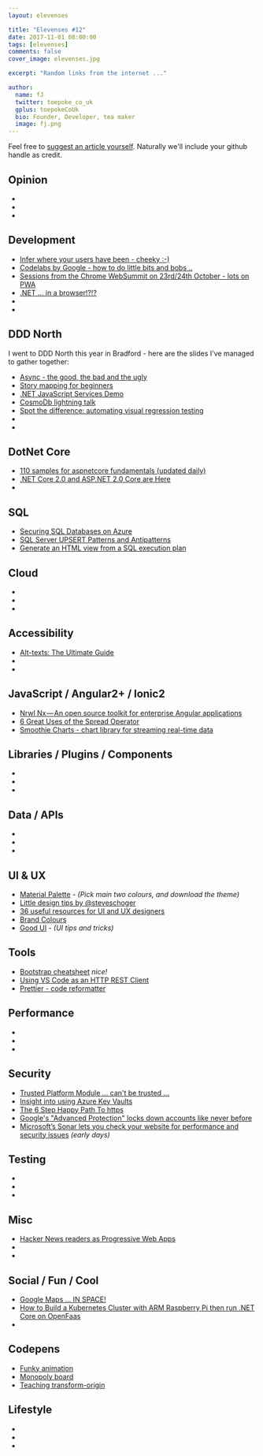 ```yaml
---
layout: elevenses

title: "Elevenses #12"
date: 2017-11-01 08:00:00
tags: [elevenses]
comments: false
cover_image: elevenses.jpg

excerpt: "Random links from the internet ..."

author:
  name: fJ
  twitter: toepoke_co_uk
  gplus: toepokeCoUk
  bio: Founder, Developer, tea maker
  image: fj.png
---
```


Feel free to [suggest an article yourself](https://github.com/toepoke/toepoke.github.io/issues).  Naturally we'll include your github handle as credit.

## Opinion
* []()
* []()
* []()

## Development
* [Infer where your users have been - cheeky :-)](https://github.com/KrauseFx/detect.location/blob/master/README.md)
* [Codelabs by Google - how to do little bits and bobs ..](https://codelabs.developers.google.com/)
* [Sessions from the Chrome WebSummit on 23rd/24th October - lots on PWA](https://www.youtube.com/playlist?list=PLNYkxOF6rcICUD5nBfRdAR6Fveosnqa5m&app=desktop)
* [.NET ... in a browser!?!?](https://github.com/SteveSanderson/Blazor)
* []()
* []()

## DDD North
I went to DDD North this year in Bradford - here are the slides I've managed to gather together:
* [Async - the good, the bad and the ugly](https://speakerdeck.com/slang25/async-in-c-number-the-good-the-bad-and-the-ugly)
* [Story mapping for beginners](https://colinmackay.scot/2017/10/15/ddd-north-2017-storymapping-slide-deck)
* [.NET JavaScript Services Demo](https://github.com/initialspark/prog-net-javascriptservices)
* [CosmoDb lightning talk](https://www.youtube.com/watch?v=IQ1yKZ6Kmb0)
* [Spot the difference: automating visual regression testing](https://www.slideshare.net/vivrichards/spot-the-difference-automating-visual-regression-testing/1)
* []()
* []()

## DotNet Core
* [110 samples for aspnetcore fundamentals (updated daily)](https://github.com/dodyg/practical-aspnetcore/blob/master/README.md)
* [.NET Core 2.0 and ASP.NET 2.0 Core are Here](https://weblog.west-wind.com/posts/2017/Oct/22/NET-Core-20-and-ASPNET-20-Core-are-finally-here)
* []()

## SQL
* [Securing SQL Databases on Azure](https://docs.microsoft.com/en-us/azure/sql-database/sql-database-security-tutorial)
* [SQL Server UPSERT Patterns and Antipatterns](http://michaeljswart.com/2017/07/sql-server-upsert-patterns-and-antipatterns/)
* [Generate an HTML view from a SQL execution plan](https://github.com/JustinPealing/html-query-plan/blob/master/README.md)

## Cloud
* []()
* []()
* []()

## Accessibility
* [Alt-texts: The Ultimate Guide](https://axesslab.com/alt-texts)
* []()
* []()

## JavaScript / Angular2+ / Ionic2
* [Nrwl Nx — An open source toolkit for enterprise Angular applications](https://blog.nrwl.io/nrwl-nx-an-open-source-toolkit-for-enterprise-angular-applications-38698e94d65)
* [6 Great Uses of the Spread Operator](https://davidwalsh.name/spread-operator)
* [Smoothie Charts - chart library for streaming real-time data](http://smoothiecharts.org/)

## Libraries / Plugins / Components
* []()
* []()
* []()

## Data / APIs
* []()
* []()
* []()

## UI & UX
* [Material Palette](https://www.materialpalette.com/) - *(Pick main two colours, and download the theme)*
* [Little design tips by @steveschoger](https://twitter.com/i/moments/880688233641848832)
* [36 useful resources for UI and UX designers](https://dev.to/iriskatastic/36-useful-resources-for-ui-and-ux-designers-61h)
* [Brand Colours](https://brandcolors.net/)
* [Good UI](http://www.goodui.org/) - *(UI tips and tricks)*

## Tools
* [Bootstrap cheatsheet](https://hackerthemes.com/bootstrap-cheatsheet/#alert-success) *nice!*
* [Using VS Code as an HTTP REST Client](http://josephwoodward.co.uk/2017/10/rest-%20client-for-vs-Code-an-elegant-alternative-postman)
* [Prettier - code reformatter](https://github.com/prettier/prettier)

## Performance
* []()
* []()
* []()

## Security
* [Trusted Platform Module ... can't be trusted ...](https://nakedsecurity.sophos.com/2017/10/18/encryption-chip-flaw-afflicts-huge-number-of-computers/)
* [Insight into using Azure Key Vaults](https://aspnetmonsters.com/2017/10/monsters-weekly/ep107/)
* [The 6 Step Happy Path To https](https://www.troyhunt.com/the-6-step-happy-path-to-https/)
* [Google's "Advanced Protection" locks down accounts like never before](https://www.wired.com/story/google-advanced-protection-locks-down-accounts/)
* [Microsoft’s Sonar lets you check your website for performance and security issues](https://techcrunch.com/2017/10/25/microsofts-sonar-lets-you-check-your-website-for-performance-and-security-issues/) *(early days)*

## Testing
* []()
* []()
* []()

## Misc
* [Hacker News readers as Progressive Web Apps](https://hnpwa.com/)
* []()
* []()

## Social / Fun / Cool
* [Google Maps ... IN SPACE!](https://www.google.com/maps/space/)
* [How to Build a Kubernetes Cluster with ARM Raspberry Pi then run .NET Core on OpenFaas](https://www.hanselman.com/blog/HowToBuildAKubernetesClusterWithARMRaspberryPiThenRunNETCoreOnOpenFaas.aspx)
* []()

## Codepens
* [Funky animation](https://codepen.io/airnan/pen/qVEdxb)
* [Monopoly board](https://codepen.io/johnnycopes/pen/yzQyMp)
* [Teaching transform-origin](https://codepen.io/sdras/full/dVwaZG)

## Lifestyle
* []()
* []()
* []()

